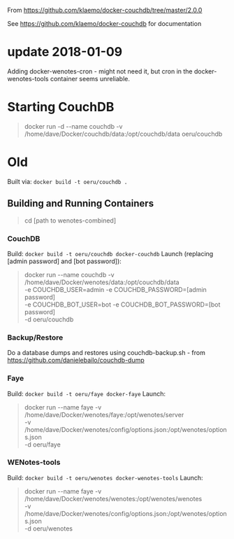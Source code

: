 From https://github.com/klaemo/docker-couchdb/tree/master/2.0.0

See https://github.com/klaemo/docker-couchdb for documentation

# update 2018-01-09
Adding docker-wenotes-cron - might not need it, but cron in the docker-wenotes-tools container seems unreliable.

# Starting CouchDB

> docker run -d --name couchdb -v /home/dave/Docker/couchdb/data:/opt/couchdb/data oeru/couchdb


# Old

Built via: `docker build -t oeru/couchdb .`

## Building and Running Containers

> cd [path to wenotes-combined]

### CouchDB

Build: `docker build -t oeru/couchdb docker-couchdb`
Launch (replacing [admin password] and [bot password]):

>  docker run --name couchdb -v /home/dave/Docker/wenotes/data:/opt/couchdb/data \
>    -e COUCHDB_USER=admin -e COUCHDB_PASSWORD=[admin password] \
>    -e COUCHDB_BOT_USER=bot -e COUCHDB_BOT_PASSWORD=[bot password] \
>    -d oeru/couchdb
    
### Backup/Restore

Do a database dumps and restores using couchdb-backup.sh - from https://github.com/danielebailo/couchdb-dump

### Faye

Build: `docker build -t oeru/faye docker-faye`
Launch:

>   docker run --name faye -v /home/dave/Docker/wenotes/faye:/opt/wenotes/server \
>     -v /home/dave/Docker/wenotes/config/options.json:/opt/wenotes/options.json \
>     -d oeru/faye

### WENotes-tools

Build: `docker build -t oeru/wenotes docker-wenotes-tools`
Launch:

>    docker run --name faye -v /home/dave/Docker/wenotes/wenotes:/opt/wenotes/wenotes \
>      -v /home/dave/Docker/wenotes/config/options.json:/opt/wenotes/options.json \
>      -d oeru/wenotes
